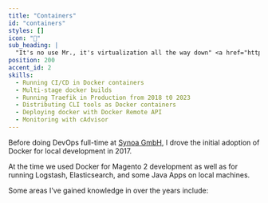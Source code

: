 ```yaml
---
title: "Containers"
id: "containers"
styles: []
icon: "🐳"
sub_heading: |
  "It's no use Mr., it's virtualization all the way down" <a href="https://en.wikipedia.org/wiki/Turtles_all_the_way_down">🐢</a>
position: 200
accent_id: 2
skills:
  - Running CI/CD in Docker containers
  - Multi-stage docker builds
  - Running Traefik in Production from 2018 t0 2023
  - Distributing CLI tools as Docker containers
  - Deploying docker with Docker Remote API
  - Monitoring with cAdvisor
---
```


Before doing DevOps full-time at [Synoa GmbH](https://synoa.de/), I drove the initial adoption of Docker for local development in 2017.

At the time we used Docker for Magento 2 development as well as for running Logstash, Elasticsearch, and some Java Apps on local machines.

Some areas I've gained knowledge in over the years include:

